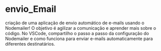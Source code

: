 # envio_Email
 criação de uma aplicação de envio automático de e-mails usando o Nodemailer! O objetivo é agilizar a comunicação e aprender mais sobre o código. No VSCode, compartilho o passo a passo da configuração do Nodemailer e como funciona para enviar e-mails automaticamente para diferentes destinatários. 

